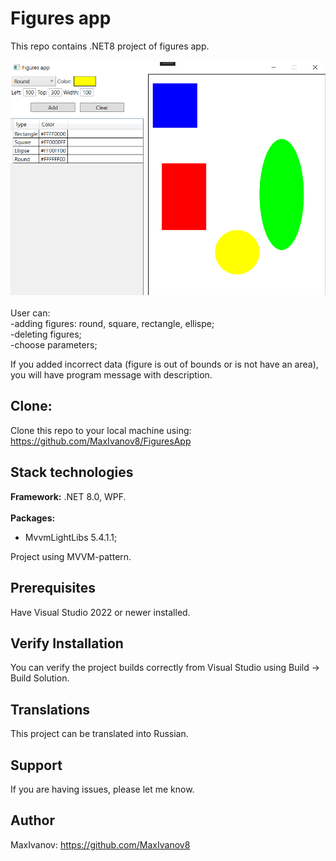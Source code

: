 # Figures app
This repo contains .NET8 project of figures app.<br /><br />
![alt text](Screenshot.PNG)<br /><br />
User can:<br />
-adding figures: round, square, rectangle, ellispe;<br />
-deleting figures;<br />
-choose parameters;<br />

If you added incorrect data (figure is out of bounds or is not have an area), you will have program message with description. 

## Clone:

Clone this repo to your local machine using: https://github.com/MaxIvanov8/FiguresApp

## Stack technologies

**Framework:** .NET 8.0, WPF.<br /><br />
**Packages:**
- MvvmLightLibs 5.4.1.1;

Project using MVVM-pattern.

## Prerequisites

Have Visual Studio 2022 or newer installed.

## Verify Installation

You can verify the project builds correctly from Visual Studio using Build -> Build Solution.

## Translations

This project can be translated into Russian.

## Support

If you are having issues, please let me know.

## Author

MaxIvanov: https://github.com/MaxIvanov8
